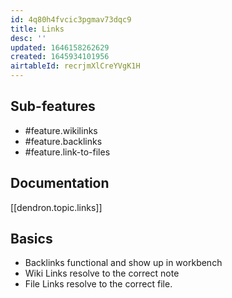 ```yaml
---
id: 4q80h4fvcic3pgmav73dqc9
title: Links
desc: ''
updated: 1646158262629
created: 1645934101956
airtableId: recrjmXlCreYVgK1H
---
```


## Sub-features

- #feature.wikilinks
- #feature.backlinks
- #feature.link-to-files

## Documentation

[[dendron.topic.links]]

## Basics

- Backlinks functional and show up in workbench
- Wiki Links resolve to the correct note
- File Links resolve to the correct file. 
